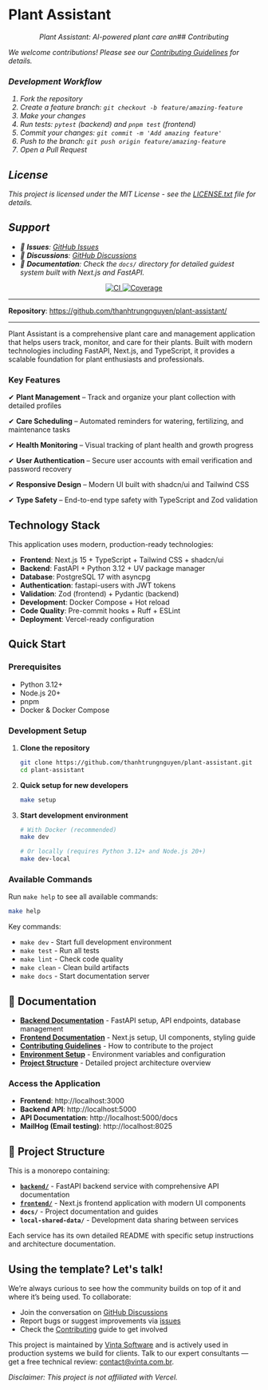 # Plant Assistant

<p align="center">
    <em>Plant Assistant: AI-powered plant care an## Contributing

We welcome contributions! Please see our [Contributing Guidelines](CONTRIBUTING.md) for details.

### Development Workflow
1. Fork the repository
2. Create a feature branch: `git checkout -b feature/amazing-feature`
3. Make your changes
4. Run tests: `pytest` (backend) and `pnpm test` (frontend)
5. Commit your changes: `git commit -m 'Add amazing feature'`
6. Push to the branch: `git push origin feature/amazing-feature`
7. Open a Pull Request

## License

This project is licensed under the MIT License - see the [LICENSE.txt](LICENSE.txt) file for details.

## Support

- 📧 **Issues**: [GitHub Issues](https://github.com/thanhtrungnguyen/plant-assistant/issues)
- 💬 **Discussions**: [GitHub Discussions](https://github.com/thanhtrungnguyen/plant-assistant/discussions)
- 📖 **Documentation**: Check the `docs/` directory for detailed guidest system built with Next.js and FastAPI.</em>
</p>
<p align="center">
<a href="https://github.com/thanhtrungnguyen/plant-assistant/actions/workflows/ci.yml" target="_blank">
    <img src="https://github.com/thanhtrungnguyen/plant-assistant/actions/workflows/ci.yml/badge.svg" alt="CI">
</a>
<a href="https://coveralls.io/github/thanhtrungnguyen/plant-assistant" target="_blank">
    <img src="https://coveralls.io/repos/github/thanhtrungnguyen/plant-assistant/badge.svg" alt="Coverage">
</a>
</p>

---

**Repository**: <a href="https://github.com/thanhtrungnguyen/plant-assistant/" target="_blank">https://github.com/thanhtrungnguyen/plant-assistant/</a>

---

Plant Assistant is a comprehensive plant care and management application that helps users track, monitor, and care for their plants. Built with modern technologies including FastAPI, Next.js, and TypeScript, it provides a scalable foundation for plant enthusiasts and professionals.

### Key Features
✔ **Plant Management** – Track and organize your plant collection with detailed profiles

✔ **Care Scheduling** – Automated reminders for watering, fertilizing, and maintenance tasks

✔ **Health Monitoring** – Visual tracking of plant health and growth progress

✔ **User Authentication** – Secure user accounts with email verification and password recovery

✔ **Responsive Design** – Modern UI built with shadcn/ui and Tailwind CSS

✔ **Type Safety** – End-to-end type safety with TypeScript and Zod validation

## Technology Stack
This application uses modern, production-ready technologies:

- **Frontend**: Next.js 15 + TypeScript + Tailwind CSS + shadcn/ui
- **Backend**: FastAPI + Python 3.12 + UV package manager
- **Database**: PostgreSQL 17 with asyncpg
- **Authentication**: fastapi-users with JWT tokens
- **Validation**: Zod (frontend) + Pydantic (backend)
- **Development**: Docker Compose + Hot reload
- **Code Quality**: Pre-commit hooks + Ruff + ESLint
- **Deployment**: Vercel-ready configuration

## Quick Start

### Prerequisites
- Python 3.12+
- Node.js 20+
- pnpm
- Docker & Docker Compose

### Development Setup

1. **Clone the repository**
   ```bash
   git clone https://github.com/thanhtrungnguyen/plant-assistant.git
   cd plant-assistant
   ```

2. **Quick setup for new developers**
   ```bash
   make setup
   ```

3. **Start development environment**
   ```bash
   # With Docker (recommended)
   make dev

   # Or locally (requires Python 3.12+ and Node.js 20+)
   make dev-local
   ```

### Available Commands

Run `make help` to see all available commands:

```bash
make help
```

Key commands:
- `make dev` - Start full development environment
- `make test` - Run all tests
- `make lint` - Check code quality
- `make clean` - Clean build artifacts
- `make docs` - Start documentation server

## 📖 Documentation

- **[Backend Documentation](./backend/README.md)** - FastAPI setup, API endpoints, database management
- **[Frontend Documentation](./frontend/README.md)** - Next.js setup, UI components, styling guide
- **[Contributing Guidelines](./CONTRIBUTING.md)** - How to contribute to the project
- **[Environment Setup](./ENVIRONMENT.md)** - Environment variables and configuration
- **[Project Structure](./STRUCTURE.md)** - Detailed project architecture overview

### Access the Application
- **Frontend**: http://localhost:3000
- **Backend API**: http://localhost:5000
- **API Documentation**: http://localhost:5000/docs
- **MailHog (Email testing)**: http://localhost:8025

## 📁 Project Structure

This is a monorepo containing:

- **[`backend/`](./backend/README.md)** - FastAPI backend service with comprehensive API documentation
- **[`frontend/`](./frontend/README.md)** - Next.js frontend application with modern UI components
- **`docs/`** - Project documentation and guides
- **`local-shared-data/`** - Development data sharing between services

Each service has its own detailed README with specific setup instructions and architecture documentation.

## Using the template? Let's talk!

We’re always curious to see how the community builds on top of it and where it’s being used. To collaborate:

- Join the conversation on [GitHub Discussions](https://github.com/vintasoftware/nextjs-fastapi-template/discussions)
- Report bugs or suggest improvements via [issues](https://github.com/vintasoftware/nextjs-fastapi-template/issues)
- Check the [Contributing](https://vintasoftware.github.io/nextjs-fastapi-template/contributing/) guide to get involved

This project is maintained by [Vinta Software](https://www.vinta.com.br/) and is actively used in production systems we build for clients. Talk to our expert consultants — get a free technical review: contact@vinta.com.br.

*Disclaimer: This project is not affiliated with Vercel.*

